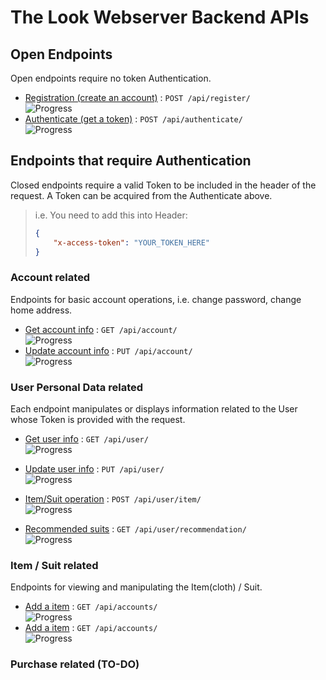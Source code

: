 # The Look Webserver Backend APIs

## Open Endpoints

Open endpoints require no token Authentication.

* [Registration (create an account)](register.md) : `POST /api/register/`
    <br>![Progress](http://progressed.io/bar/70)
* [Authenticate (get a token)](authenticate.md) : `POST /api/authenticate/`
    <br>![Progress](http://progressed.io/bar/100)

## Endpoints that require Authentication

Closed endpoints require a valid Token to be included in the header of the
request. A Token can be acquired from the Authenticate above.

> i.e. You need to add this into Header: 
> ```json
> {
>     "x-access-token": "YOUR_TOKEN_HERE"
> }
> ```

### Account related

Endpoints for basic account operations, i.e. change password, change home address.

* [Get account info](account/get_account.md) : `GET /api/account/` 
    <br>![Progress](http://progressed.io/bar/0)
* [Update account info](account/update_account.md) : `PUT /api/account/` 
    <br>![Progress](http://progressed.io/bar/0)

### User Personal Data related

Each endpoint manipulates or displays information related to the User whose
Token is provided with the request.

* [Get user info](user/get_user.md) : `GET /api/user/`
    <br>![Progress](http://progressed.io/bar/0)
* [Update user info](user/update_user.md) : `PUT /api/user/`
    <br>![Progress](http://progressed.io/bar/0)


* [Item/Suit operation](user/item.md) : `POST /api/user/item/`
    <br>![Progress](http://progressed.io/bar/0)
* [Recommended suits](user/recommendation.md) : `GET /api/user/recommendation/`
    <br>![Progress](http://progressed.io/bar/0)



### Item / Suit related

Endpoints for viewing and manipulating the Item(cloth) / Suit.

* [Add a item](item/get.md) : `GET /api/accounts/`
    <br>![Progress](http://progressed.io/bar/0)
* [Add a item](item/get.md) : `GET /api/accounts/`
    <br>![Progress](http://progressed.io/bar/0)

### Purchase related (TO-DO)

